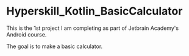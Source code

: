 # Hyperskill_Kotlin_BasicCalculator

This is the 1st project I am completing as part of Jetbrain Academy's Android course.

The goal is to make a basic calculator.